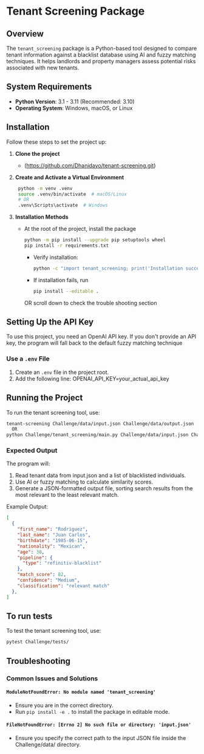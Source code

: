 # Tenant Screening Package

## Overview
The `tenant_screening` package is a Python-based tool designed to compare tenant information against a blacklist database using AI and fuzzy matching techniques. It helps landlords and property managers assess potential risks associated with new tenants.

## System Requirements
- **Python Version**: 3.1 - 3.11 (Recommended: 3.10)
- **Operating System**: Windows, macOS, or Linux

## Installation
Follow these steps to set the project up:

1. **Clone the project**
   - (https://github.com/Dhanidayo/tenant-screening.git)

2. **Create and Activate a Virtual Environment**
   ```sh
    python -m venv .venv
    source .venv/bin/activate  # macOS/Linux
    # OR
    .venv\Scripts\activate  # Windows
   ```

3. **Installation Methods**
    - At the root of the project, install the package
      ```sh
      python -m pip install --upgrade pip setuptools wheel
      pip install -r requirements.txt
      ```
      
      - Verify installation:
        ```sh
        python -c "import tenant_screening; print('Installation successful!')"
        ```

      - If installation fails, run
        ```sh
        pip install --editable .
        ```
      OR scroll down to check the trouble shooting section 

## Setting Up the API Key
To use this project, you need an OpenAI API key.
If you don't provide an API key, the program will fall back to the default fuzzy matching technique

### Use a `.env` File
1. Create an `.env` file in the project root.
2. Add the following line: 
    OPENAI_API_KEY=your_actual_api_key

## Running the Project
To run the tenant screening tool, use:
```sh
tenant-screening Challenge/data/input.json Challenge/data/output.json
  OR
python Challenge/tenant_screening/main.py Challenge/data/input.json Challenge/data/output.json
```

### Expected Output
The program will:
1. Read tenant data from input.json and a list of blacklisted individuals.
2. Use AI or fuzzy matching to calculate similarity scores.
3. Generate a JSON-formatted output file, sorting search results from the most relevant to the least relevant match.

Example Output:
```json
[
  {
    "first_name": "Rodriguez",
    "last_name": "Juan Carlos",
    "birthdate": "1985-06-15",
    "nationality": "Mexican",
    "age": 38,
    "pipeline": {
      "type": "refinitiv-blacklist"
    },
    "match_score": 82,
    "confidence": "Medium",
    "classification": "relevant match"
  },
]
```

## To run tests
To test the tenant screening tool, use:
```sh
pytest Challenge/tests/
```

## Troubleshooting
### Common Issues and Solutions
#### `ModuleNotFoundError: No module named 'tenant_screening'`
- Ensure you are in the correct directory.
- Run `pip install -e .` to install the package in editable mode.

#### `FileNotFoundError: [Errno 2] No such file or directory: 'input.json'`
- Ensure you specify the correct path to the input JSON file inside the Challenge/data/ directory.
